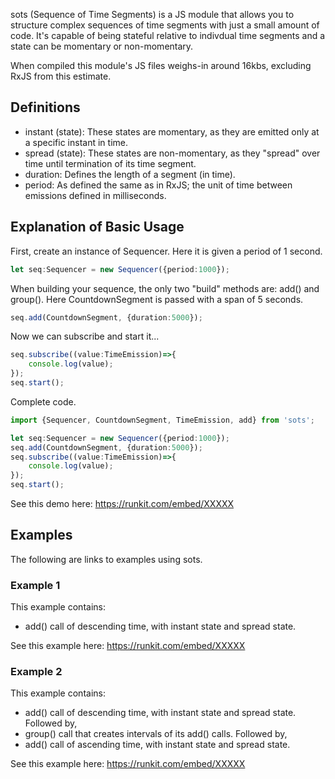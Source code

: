 sots (Sequence of Time Segments) is a JS module that allows you to structure complex sequences of time segments with just a small amount of code.  It's capable of being stateful relative to indivdual time segments and a state can be momentary or non-momentary. 

When compiled this module's JS files weighs-in around 16kbs, excluding RxJS from this estimate.

## Definitions
* instant (state): These states are momentary, as they are emitted only at a specific instant in time.
* spread (state): These states are non-momentary, as they "spread" over time until termination of its time segment.
* duration: Defines the length of a segment (in time).
* period: As defined the same as in RxJS; the unit of time between emissions defined in milliseconds.

## Explanation of Basic Usage
First, create an instance of Sequencer.  Here it is given a period of 1 second.
```typescript
let seq:Sequencer = new Sequencer({period:1000});
```

When building your sequence, the only two "build" methods are: add() and group().
Here CountdownSegment is passed with a span of 5 seconds.
```typescript
seq.add(CountdownSegment, {duration:5000});
```

Now we can subscribe and start it...
```typescript
seq.subscribe((value:TimeEmission)=>{
    console.log(value);
});
seq.start();
```

Complete code.
```typescript
import {Sequencer, CountdownSegment, TimeEmission, add} from 'sots';

let seq:Sequencer = new Sequencer({period:1000});
seq.add(CountdownSegment, {duration:5000});
seq.subscribe((value:TimeEmission)=>{
    console.log(value);
});
seq.start();
```
See this demo here: https://runkit.com/embed/XXXXX

## Examples
The following are links to examples using sots.

### Example 1
This example contains: 
* add() call of descending time, with instant state and spread state.

See this example here: https://runkit.com/embed/XXXXX

### Example 2
This example contains: 
* add() call of descending time, with instant state and spread state.  Followed by,
* group() call that creates intervals of its add() calls.  Followed by,
* add() call of ascending time, with instant state and spread state.

See this example here: https://runkit.com/embed/XXXXX